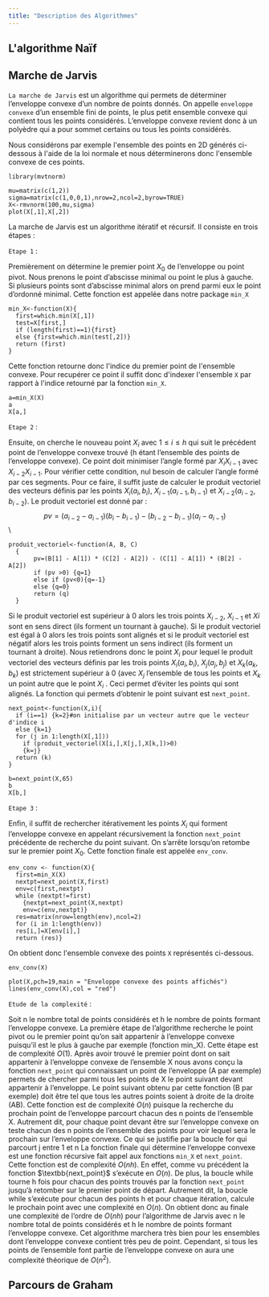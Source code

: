 ```yaml
---
title: "Description des Algorithmes"
---
```


## L'algorithme Naïf

## Marche de Jarvis

$\texttt{La marche de Jarvis}$ est un algorithme qui permets de déterminer l’enveloppe convexe d’un nombre de points donnés. On appelle $\texttt{enveloppe convexe}$ d’un ensemble fini de points, le plus petit ensemble convexe qui contient tous les points considérés. L’enveloppe convexe revient donc à un polyèdre qui a pour sommet certains ou tous les points considérés.

Nous considérons par exemple l'ensemble des points en 2D générés ci-dessous à l'aide de la loi normale et nous déterminerons donc l'ensemble convexe de ces points.

```{r include=FALSE}
library(mvtnorm)
```

```{r message=TRUE, warning=TRUE}
mu=matrix(c(1,2))
sigma=matrix(c(1,0,0,1),nrow=2,ncol=2,byrow=TRUE)
X<-rmvnorm(100,mu,sigma)
plot(X[,1],X[,2])
```

La marche de Jarvis est un algorithme itératif et récursif. Il consiste en trois étapes :

$\texttt{Etape 1}$ : 

Premièrement on détermine le premier point $X_{0}$ de l’enveloppe ou point pivot. Nous prenons le point d’abscisse minimal ou point le plus à gauche. Si plusieurs points sont d’abscisse minimal alors on prend parmi eux le point d’ordonné minimal. Cette fonction est appelée dans notre package `min_X`

```{r}
min_X<-function(X){
  first=which.min(X[,1])
  test=X[first,]
  if (length(first)==1){first}
  else {first=which.min(test[,2])}
  return (first)
}
```
Cette fonction retourne donc l'indice du premier point de l'ensemble convexe. Pour recupérer ce point il suffit donc d'indexer l'ensemble `X` par rapport à l'indice retourné par la fonction `min_X`. 
```{r}
a=min_X(X)
a
X[a,]
```

$\texttt{Etape 2}$ : 

Ensuite, on cherche le nouveau point $X_{i}$ avec $1 \le i \le h$ qui suit le précédent point de l’enveloppe convexe trouvé (h étant l’ensemble des points de l’enveloppe convexe). Ce point doit minimiser l’angle formé par $X_i X_{i-1}$ avec $X_{i-2}X_{i-1}$. 
Pour vérifier cette condition, nul besoin de calculer l’angle formé par ces segments. Pour ce faire, il suffit juste de calculer le produit vectoriel des vecteurs définis par les points $X_i (a_i,b_i)$, $X_{i-1} (a_{i-1},b_{i-1})$ et  $X_{i-2} (a_{i-2},b_{i-2})$. Le produit vectoriel est donné par :\
$$pv = (a_{i-2} - a_{i-1})( b_{i} - b_{i-1}) - (b_{i-2} - b_{i-1})( a_{i} - a_{i-1}) $$\\

```{r}
produit_vectoriel<-function(A, B, C)
  {
       pv=(B[1] - A[1]) * (C[2] - A[2]) - (C[1] - A[1]) * (B[2] - A[2])
       if (pv >0) {q=1}
       else if (pv<0){q=-1}
       else {q=0}
       return (q)
  }
```

Si le produit vectoriel est supérieur à 0 alors les trois points $X_{i-2}$, $X_{i-1}$ et $X{i}$ sont en sens direct (ils forment un tournant à gauche). Si le produit vectoriel est égal à 0 alors les trois points sont alignés et si le produit vectoriel est négatif alors les trois points forment un sens indirect (ils forment un tournant à droite).
Nous retiendrons donc le point $X_i$ pour lequel le produit vectoriel des vecteurs définis par les trois points $X_i (a_i,b_i)$, $X_j (a_j,b_j)$ et $X_k (a_k,b_k)$ est strictement supérieur à 0 (avec $X_j$ l’ensemble de tous les points et $X_k$ un point autre que le point $X_i$ . Ceci permet d’éviter les points qui sont alignés. La fonction qui permets d’obtenir le point suivant est $\texttt{next_point}$.

```{r}
next_point<-function(X,i){
  if (i==1) {k=2}#on initialise par un vecteur autre que le vecteur d'indice i
  else {k=1}
  for (j in 1:length(X[,1]))
    if (produit_vectoriel(X[i,],X[j,],X[k,])>0)
    {k=j}
  return (k)
}
```

```{r}
b=next_point(X,65)
b
X[b,]
```

$\texttt{Etape 3}$ :

Enfin, il suffit de rechercher itérativement les points $X_{i}$ qui forment l’enveloppe convexe en appelant récursivement la fonction $\texttt{next_point}$ précédente de recherche du point suivant. On s’arrête lorsqu’on retombe sur le premier point $X_{0}$. Cette fonction finale est appelée $\texttt{env_conv}$.


```{r}
env_conv <- function(X){
  first=min_X(X)
  nextpt=next_point(X,first)
  env=c(first,nextpt)
  while (nextpt!=first)
    {nextpt=next_point(X,nextpt)
    env=c(env,nextpt)}
  res=matrix(nrow=length(env),ncol=2)
  for (i in 1:length(env))
  res[i,]=X[env[i],]
  return (res)}

```

On obtient donc l'ensemble convexe des points $\texttt{X}$ représentés ci-dessous.

```{r include=FALSE}
env_conv(X)
```

```{r echo=FALSE}
plot(X,pch=19,main = "Enveloppe convexe des points affichés")
lines(env_conv(X),col = "red")
```

$\texttt{Etude de la complexité}$ :

Soit n le nombre total de points considérés et h le nombre de points formant l’enveloppe convexe.
La première étape de l’algorithme recherche le point pivot ou le premier point qu’on sait appartenir à l’enveloppe convexe puisqu’il est le plus à gauche par exemple (fonction min_X). Cette étape est de complexité $O(1)$.
Après avoir trouvé le premier point dont on sait appartenir à l’enveloppe convexe de l’ensemble X nous avons conçu la fonction $\texttt{next_point}$ qui connaissant un point de l’enveloppe (A par exemple) permets de chercher parmi tous les points de X le point suivant devant appartenir à l’enveloppe. Le point suivant obtenu par cette fonction (B par exemple) doit être tel que tous les autres points soient à droite de la droite (AB). Cette fonction est de complexité $O(n)$ puisque la recherche du prochain point de l’enveloppe parcourt chacun des n points de l’ensemble X. Autrement dit, pour chaque point devant être sur l’enveloppe convexe on teste chacun des n points de l’ensemble des points pour voir lequel sera le prochain sur l’enveloppe convexe. Ce qui se justifie par la boucle for qui parcourt j entre 1 et n
La fonction finale qui détermine l’enveloppe convexe est une fonction récursive fait appel aux fonctions $\texttt{min_X}$ et $\texttt{next_point}$. Cette fonction est de complexité $O(nh)$. En effet, comme vu précédent la fonction $\textbb{next_point}$ s’exécute en $O(n)$. De plus, la boucle while tourne h fois pour chacun des points trouvés par la fonction $\texttt{next_point}$ jusqu’à retomber sur le premier point de départ. Autrement dit, la boucle while s’exécute pour chacun des points h et pour chaque itération, calcule le prochain point avec une complexité en $O(n)$. 
On obtient donc au finale une complexité de l’ordre de $O(nh)$ pour l’algorithme de Jarvis avec n le nombre total de points considérés et h le nombre de points formant l’enveloppe convexe.
Cet algorithme marchera très bien pour les ensembles dont l’enveloppe convexe contient très peu de point. Cependant, si tous les points de l’ensemble font partie de l’enveloppe convexe on aura une complexité théorique de $O(n^2)$.

##  Parcours de Graham
